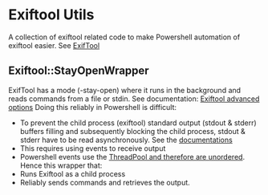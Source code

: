 # Exiftool Utils
A collection of exiftool related code to make Powershell automation of exiftool easier.
See [ExifTool](https://exiftool.org/)
## Exiftool::StayOpenWrapper
ExifTool has a mode (-stay-open) where it runs in the background and reads commands from a file or stdin. See documentation: [Exiftool advanced options](https://exiftool.org/exiftool_pod.html#Advanced-options)
Doing this reliably in Powershell is difficult: 
 - To prevent the child process (exiftool) standard output (stdout &   stderr) buffers filling and subsequently blocking the child process, stdout & stderr have to be read asynchronously. See the [documentations](https://docs.microsoft.com/en-us/dotnet/api/system.diagnostics.process.beginoutputreadline?view=net-5.0#System_Diagnostics_Process_BeginOutputReadLine)
 - This requires using events to receive output
 - Powershell events use the [ThreadPool and therefore are unordered](https://stackoverflow.com/questions/61313233/powershell-events-received-out-of-sequence).
Hence this wrapper that:
 - Runs Exiftool as a child process
 - Reliably sends commands and   retrieves the output. 
